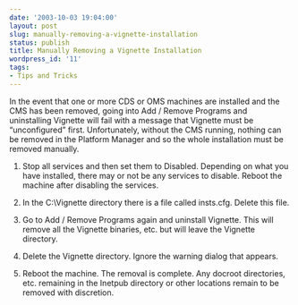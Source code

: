 ```yaml
---
date: '2003-10-03 19:04:00'
layout: post
slug: manually-removing-a-vignette-installation
status: publish
title: Manually Removing a Vignette Installation
wordpress_id: '11'
tags:
- Tips and Tricks
---
```


In the event that one or more CDS or OMS machines are installed and the CMS has been removed, going into Add / Remove Programs and uninstalling Vignette will fail with a message that Vignette must be “unconfigured” first. Unfortunately, without the CMS running, nothing can be removed in the Platform Manager and so the whole installation must be removed manually.

1. Stop all services and then set them to Disabled. Depending on what you have installed, there may or not be any services to disable. Reboot the machine after disabling the services.

2. In the C:\Vignette directory there is a file called insts.cfg. Delete this file.

3. Go to Add / Remove Programs again and uninstall Vignette. This will remove all the Vignette binaries, etc. but will leave the Vignette directory.

4. Delete the Vignette directory. Ignore the warning dialog that appears.

5. Reboot the machine. The removal is complete. Any docroot directories, etc.
remaining in the Inetpub directory or other locations remain to be removed with discretion.
